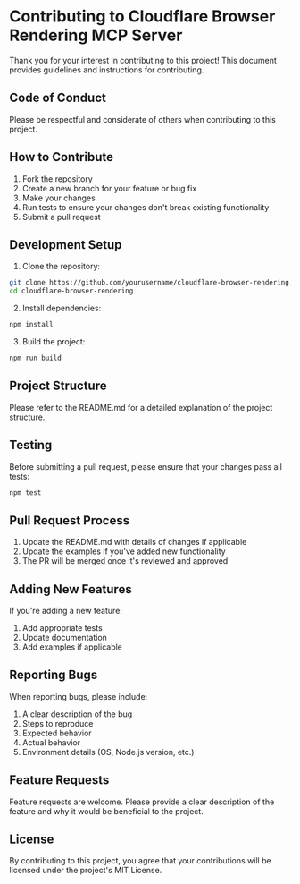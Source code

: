# Contributing to Cloudflare Browser Rendering MCP Server

Thank you for your interest in contributing to this project! This document provides guidelines and instructions for contributing.

## Code of Conduct

Please be respectful and considerate of others when contributing to this project.

## How to Contribute

1. Fork the repository
2. Create a new branch for your feature or bug fix
3. Make your changes
4. Run tests to ensure your changes don't break existing functionality
5. Submit a pull request

## Development Setup

1. Clone the repository:
```bash
git clone https://github.com/yourusername/cloudflare-browser-rendering.git
cd cloudflare-browser-rendering
```

2. Install dependencies:
```bash
npm install
```

3. Build the project:
```bash
npm run build
```

## Project Structure

Please refer to the README.md for a detailed explanation of the project structure.

## Testing

Before submitting a pull request, please ensure that your changes pass all tests:

```bash
npm test
```

## Pull Request Process

1. Update the README.md with details of changes if applicable
2. Update the examples if you've added new functionality
3. The PR will be merged once it's reviewed and approved

## Adding New Features

If you're adding a new feature:

1. Add appropriate tests
2. Update documentation
3. Add examples if applicable

## Reporting Bugs

When reporting bugs, please include:

1. A clear description of the bug
2. Steps to reproduce
3. Expected behavior
4. Actual behavior
5. Environment details (OS, Node.js version, etc.)

## Feature Requests

Feature requests are welcome. Please provide a clear description of the feature and why it would be beneficial to the project.

## License

By contributing to this project, you agree that your contributions will be licensed under the project's MIT License.
